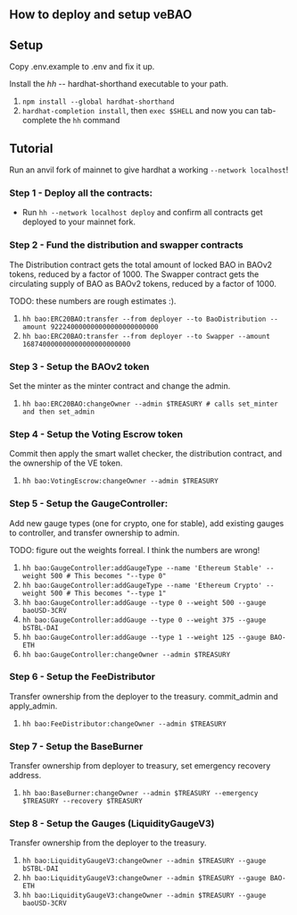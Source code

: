 ## How to deploy and setup veBAO


## Setup

Copy .env.example to .env and fix it up.

Install the *hh* -- hardhat-shorthand executable to your path.

1. `npm install --global hardhat-shorthand`
1. `hardhat-completion install`, then `exec $SHELL` and now you can tab-complete the `hh` command


## Tutorial

Run an anvil fork of mainnet to give hardhat a working `--network localhost`!


### Step 1 - Deploy all the contracts:

* Run `hh --network localhost deploy` and confirm all contracts get deployed to your mainnet fork.


### Step 2 - Fund the distribution and swapper contracts

The Distribution contract gets the total amount of locked BAO in BAOv2 tokens,
reduced by a factor of 1000. The Swapper contract gets the circulating supply
of BAO as BAOv2 tokens, reduced by a factor of 1000.

TODO: these numbers are rough estimates :).

1. `hh bao:ERC20BAO:transfer --from deployer --to BaoDistribution --amount 922240000000000000000000000`
2. `hh bao:ERC20BAO:transfer --from deployer --to Swapper --amount 168740000000000000000000000`


### Step 3 - Setup the BAOv2 token

Set the minter as the minter contract and change the admin.

1. `hh bao:ERC20BAO:changeOwner --admin $TREASURY # calls set_minter and then set_admin`


### Step 4 - Setup the Voting Escrow token

Commit then apply the smart wallet checker, the distribution contract, and 
the ownership of the VE token.

1. `hh bao:VotingEscrow:changeOwner --admin $TREASURY`


### Step 5 - Setup the GaugeController:

Add new gauge types (one for crypto, one for stable), add existing gauges to 
controller, and transfer ownership to admin.

TODO: figure out the weights forreal. I think the numbers are wrong!

1. `hh bao:GaugeController:addGaugeType --name 'Ethereum Stable' --weight 500 # This becomes "--type 0"`
2. `hh bao:GaugeController:addGaugeType --name 'Ethereum Crypto' --weight 500 # This becomes "--type 1"`
3. `hh bao:GaugeController:addGauge --type 0 --weight 500 --gauge baoUSD-3CRV`
4. `hh bao:GaugeController:addGauge --type 0 --weight 375 --gauge bSTBL-DAI`
5. `hh bao:GaugeController:addGauge --type 1 --weight 125 --gauge BAO-ETH`
6. `hh bao:GaugeController:changeOwner --admin $TREASURY`


### Step 6 - Setup the FeeDistributor

Transfer ownership from the deployer to the treasury. commit_admin and 
apply_admin.

1. `hh bao:FeeDistributor:changeOwner --admin $TREASURY`


### Step 7 - Setup the BaseBurner

Transfer ownership from deployer to treasury, set emergency recovery address.

1. `hh bao:BaseBurner:changeOwner --admin $TREASURY --emergency $TREASURY --recovery $TREASURY`


### Step 8 - Setup the Gauges (LiquidityGaugeV3)

Transfer ownership from the deployer to the treasury.

1. `hh bao:LiquidityGaugeV3:changeOwner --admin $TREASURY --gauge bSTBL-DAI`
2. `hh bao:LiquidityGaugeV3:changeOwner --admin $TREASURY --gauge BAO-ETH`
3. `hh bao:LiquidityGaugeV3:changeOwner --admin $TREASURY --gauge baoUSD-3CRV`
